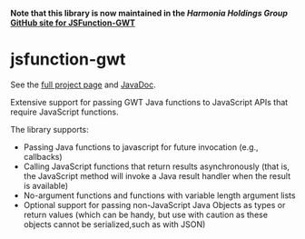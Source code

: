 **Note that this library is now maintained in the _Harmonia Holdings Group_ [GitHub site for JSFunction-GWT](https://github.com/Harmonia-Holdings-Group/jsfunction-gwt)**

jsfunction-gwt
==============

See the [full project page](http://richkadel.github.io/jsfunction-gwt) and [JavaDoc](http://richkadel.github.io/jsfunction-gwt/apidocs).

Extensive support for passing GWT Java functions to JavaScript APIs that require JavaScript functions.

The library supports:

* Passing Java functions to javascript for future invocation (e.g., callbacks)
* Calling JavaScript functions that return results asynchronously (that is, the JavaScript method
will invoke a Java result handler when the result is available)
* No-argument functions and functions with variable length argument lists 
* Optional support for passing non-JavaScript Java Objects as types or return values (which can be 
handy, but use with caution as these objects cannot be serialized,such as with JSON)
